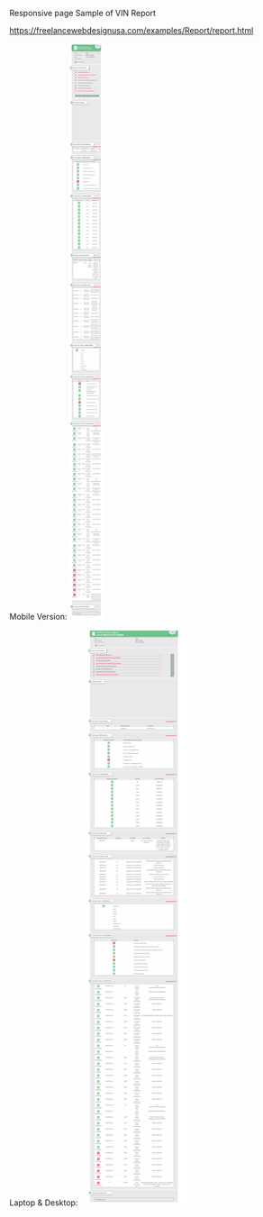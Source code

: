 Responsive page Sample of VIN Report

https://freelancewebdesignusa.com/examples/Report/report.html

Mobile Version:
![Screenshot](m-screenshot.png)

Laptop & Desktop:
![Screenshot](screenshot.png)

